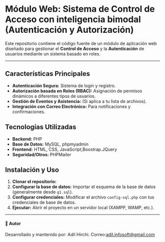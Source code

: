 # Módulo Web: Sistema de Control de Acceso con inteligencia bimodal (Autenticación y Autorización)

Este repositorio contiene el código fuente de un módulo de aplicación web diseñado para gestionar el **Control de Acceso** y la **Autenticación** de usuarios mediante un sistema basado en roles.

---

## Características Principales

-   **Autenticación Segura:** Sistema de login y registro.
-   **Autorización basada en Roles (RBAC):** Asignación de permisos dinámicos a diferentes tipos de usuarios.
-   **Gestión de Eventos y Asistencia:** (Si aplica a tu lista de archivos).
-   **Integración con Correo Electrónico:** Para notificaciones y confirmaciones.

## Tecnologías Utilizadas

-   **Backend:** PHP 
-   **Base de Datos:** MySQL, phpmyadmin
-   **Frontend:** HTML, CSS, JavaScript,Boostrap.JQuery
-   **Seguridad/Otros:** PHPMailer 

## Instalación y Uso

1.  **Clonar el repositorio:**
2.  **Configurar la base de datos:** Importar el esquema de la base de datos (generalmente desde `q1.sql`).
3.  **Configurar credenciales:** Modificar el archivo `config-sql.php` con tus credenciales de base de datos.
4.  **Ejecutar:** Abrir el proyecto en un servidor local (XAMPP, WAMP, etc.).

---

#### 👤 Autor

Desarrollado y mantenido por: Adil Hirchi.
Correo:adil.infosoft@gmail.com
